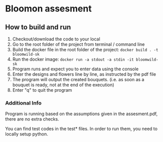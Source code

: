 # Bloomon assesment

## How to build and run

1. Checkout/download the code to your local
2. Go to the root folder of the project from terminal / command line
3. Build the docker file in the root folder of the project: ```docker build . -t bloomwild-sk```
5. Run the docker image: ```docker run -a stdout -a stdin -it bloomwild-sk```
6. Program runs and expect you to enter data using the console
7. Enter the designs and flowers line by line, as instructed by the pdf file
8. The program will output the created bouquets. (i.e. as soon as a bouquet is ready, not at the end of the execution)
9. Enter "q" to quit the program

### Additional Info

Program is running based on the assumptions given in the assesment.pdf, there are no extra checks.

You can find test codes in the test* files. In order to run them, you need to locally setup python.



